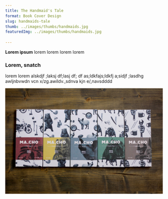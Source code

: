 ```yaml
---
title: The Handmaid's Tale   
format: Book Cover Design
slug: handmaids-tale
thumb: ../images/thumbs/handmaids.jpg
featuredImg: ../images/thumbs/handmaids.jpg

---
```


**Lorem ipsum**
lorem lorem lorem lorem

### Lorem, snatch
lorem lorem alskdjf ;laksj df;lasj df; df as;ldkfajs;ldkfj a;sidjf ;lasdhg awljnbvwdn vcn x/zg.awildv.,sdnva kjn e/,navsdddd

![seoul.png](../images/thumbs/macho.jpg)